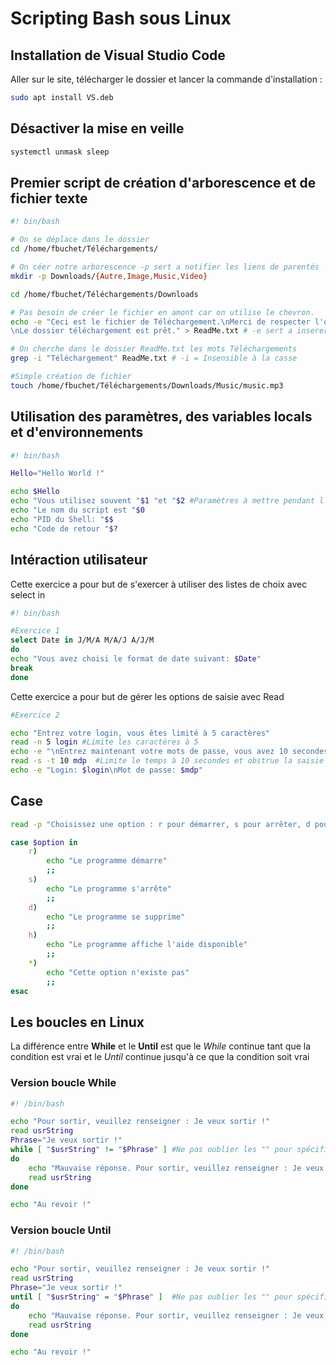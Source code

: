 # Scripting Bash sous Linux

## Installation de Visual Studio Code

Aller sur le site, télécharger le dossier et lancer la commande d'installation :

```bash
sudo apt install VS.deb
```

## Désactiver la mise en veille

```bash
systemctl unmask sleep
```

## Premier script de création d'arborescence et de fichier texte

```bash
#! bin/bash

# On se déplace dans le dossier
cd /home/fbuchet/Téléchargements/ 

# On céer notre arborescence -p sert a notifier les liens de parentés
mkdir -p Downloads/{Autre,Image,Music,Video} 

cd /home/fbuchet/Téléchargements/Downloads

# Pas besoin de créer le fichier en amont car on utilise le chevron.
echo -e "Ceci est le fichier de Téléchargement.\nMerci de respecter l'organisation du répertoire.\nAttention aux virus.
\nLe dossier téléchargement est prêt." > ReadMe.txt # -e sert a inserer les \n pour le retour chariot

# On cherche dans le dossier ReadMe.txt les mots Téléchargements
grep -i "Téléchargement" ReadMe.txt # -i = Insensible à la casse

#Simple création de fichier
touch /home/fbuchet/Téléchargements/Downloads/Music/music.mp3
```

## Utilisation des paramètres, des variables locals et d'environnements

```bash
#! bin/bash

Hello="Hello World !"

echo $Hello
echo "Vous utilisez souvent "$1 "et "$2 #Paramètres à mettre pendant l'appelle du script ex: bash Paramètres.sh Paramètre1 Paramètre2 -> Peut aller jusqu'à 8 max
echo "Le nom du script est "$0
echo "PID du Shell: "$$
echo "Code de retour "$?
```

## Intéraction utilisateur

Cette exercice a pour but de s'exercer à utiliser des listes de choix avec select in

```bash
#! bin/bash

#Exercice 1
select Date in J/M/A M/A/J A/J/M
do
echo "Vous avez choisi le format de date suivant: $Date"
break
done
```

Cette exercice a pour but de gérer les options de saisie avec Read

```bash
#Exercice 2

echo "Entrez votre login, vous êtes limité à 5 caractères"
read -n 5 login #Limite les caractères à 5
echo -e "\nEntrez maintenant votre mots de passe, vous avez 10 secondes"
read -s -t 10 mdp  #Limite le temps à 10 secondes et obstrue la saisie
echo -e "Login: $login\nMot de passe: $mdp"
```

## Case

```bash
read -p "Choisissez une option : r pour démarrer, s pour arrêter, d pour supprimer, h pour afficher l'aide disponible: " option

case $option in
    r)
        echo "Le programme démarre"
        ;;
    s)
        echo "Le programme s'arrête"
        ;;
    d)
        echo "Le programme se supprime"
        ;;
    h)
        echo "Le programme affiche l'aide disponible"
        ;;
    *)
        echo "Cette option n'existe pas"
        ;;
esac
```

## Les boucles en Linux

La différence entre **While** et le **Until** est que le *While* continue tant que la condition est vrai et le *Until* continue jusqu'à ce que la condition soit vrai

### Version boucle While

```bash
#! /bin/bash

echo "Pour sortir, veuillez renseigner : Je veux sortir !"
read usrString
Phrase="Je veux sortir !"
while [ "$usrString" != "$Phrase" ] #Ne pas oublier les "" pour spécifier que les variables sont des String
do
    echo "Mauvaise réponse. Pour sortir, veuillez renseigner : Je veux sortir !"
    read usrString
done

echo "Au revoir !"
```

### Version boucle Until

```bash
#! /bin/bash

echo "Pour sortir, veuillez renseigner : Je veux sortir !"
read usrString
Phrase="Je veux sortir !"
until [ "$usrString" = "$Phrase" ]  #Ne pas oublier les "" pour spécifier que les variables sont des String
do
    echo "Mauvaise réponse. Pour sortir, veuillez renseigner : Je veux sortir !"
    read usrString
done

echo "Au revoir !"
```
